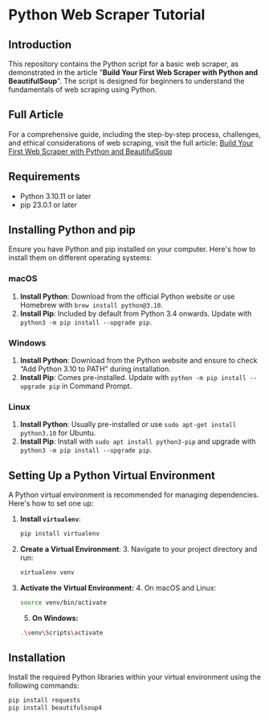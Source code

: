 # Python Web Scraper Tutorial

## Introduction
This repository contains the Python script for a basic web scraper, as demonstrated in the article "**Build Your First Web Scraper with Python and BeautifulSoup**". The script is designed for beginners to understand the fundamentals of web scraping using Python.

## Full Article
For a comprehensive guide, including the step-by-step process, challenges, and ethical considerations of web scraping, visit the full article:
[Build Your First Web Scraper with Python and BeautifulSoup](https://nemanjatanaskovic.com/build-your-first-web-scraper-with-python-and-beautifulsoup/)

## Requirements
- Python 3.10.11 or later
- pip 23.0.1 or later

## Installing Python and pip
Ensure you have Python and pip installed on your computer. Here's how to install them on different operating systems:

### macOS
1. **Install Python**: Download from the official Python website or use Homebrew with `brew install python@3.10`.
2. **Install Pip**: Included by default from Python 3.4 onwards. Update with `python3 -m pip install --upgrade pip`.

### Windows
1. **Install Python**: Download from the Python website and ensure to check “Add Python 3.10 to PATH” during installation.
2. **Install Pip**: Comes pre-installed. Update with `python -m pip install --upgrade pip` in Command Prompt.

### Linux
1. **Install Python**: Usually pre-installed or use `sudo apt-get install python3.10` for Ubuntu.
2. **Install Pip**: Install with `sudo apt install python3-pip` and upgrade with `python3 -m pip install --upgrade pip`.

## Setting Up a Python Virtual Environment
A Python virtual environment is recommended for managing dependencies. Here's how to set one up:

1. **Install `virtualenv`**:
   ```bash
   pip install virtualenv
2. **Create a Virtual Environment**:
   3. Navigate to your project directory and run:
    ```bash
   virtualenv venv
3. **Activate the Virtual Environment:**
   4. On macOS and Linux:
   ```bash
   source venv/bin/activate
   ```
   5. **On Windows:**
   ```bash
   .\venv\Scripts\activate

## Installation
Install the required Python libraries within your virtual environment using the following commands:
```bash
pip install requests
pip install beautifulsoup4
```
